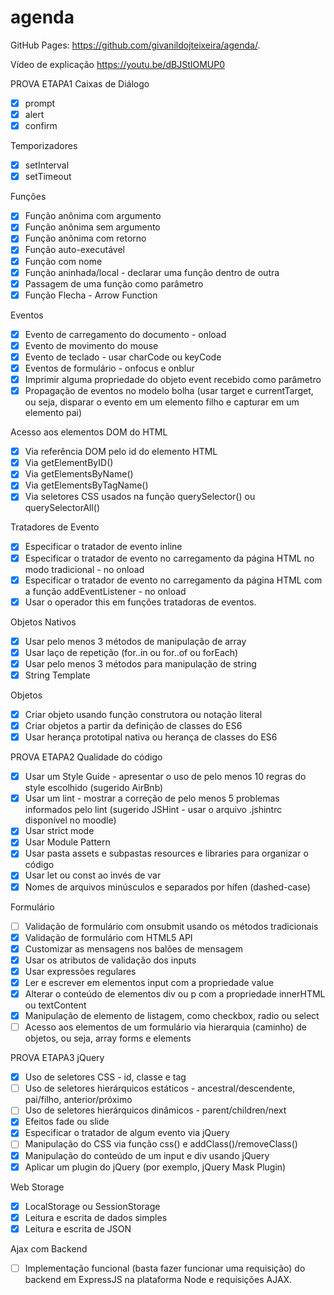 # agenda

GitHub Pages:
https://github.com/givanildojteixeira/agenda/.

Vídeo de explicação
https://youtu.be/dBJStIOMUP0

PROVA ETAPA1
Caixas de Diálogo

-   [x] prompt
-   [x] alert
-   [x] confirm

Temporizadores

-   [x] setInterval
-   [x] setTimeout

Funções

-   [x] Função anônima com argumento
-   [x] Função anônima sem argumento
-   [x] Função anônima com retorno
-   [x] Função auto-executável
-   [x] Função com nome
-   [x] Função aninhada/local - declarar uma função dentro de outra
-   [x] Passagem de uma função como parâmetro
-   [x] Função Flecha - Arrow Function

Eventos

-   [x] Evento de carregamento do documento - onload
-   [x] Evento de movimento do mouse
-   [x] Evento de teclado - usar charCode ou keyCode
-   [x] Eventos de formulário - onfocus e onblur
-   [x] Imprimir alguma propriedade do objeto event recebido como parâmetro
-   [x] Propagação de eventos no modelo bolha (usar target e currentTarget, ou seja, disparar o evento em um elemento filho e capturar em um elemento pai)

Acesso aos elementos DOM do HTML

-   [x] Via referência DOM pelo id do elemento HTML
-   [x] Via getElementByID()
-   [x] Via getElementsByName()
-   [x] Via getElementsByTagName()
-   [x] Via seletores CSS usados na função querySelector() ou querySelectorAll()

Tratadores de Evento

-   [x] Especificar o tratador de evento inline
-   [x] Especificar o tratador de evento no carregamento da página HTML no modo tradicional - no onload
-   [x] Especificar o tratador de evento no carregamento da página HTML com a função addEventListener - no onload
-   [x] Usar o operador this em funções tratadoras de eventos.

Objetos Nativos

-   [x] Usar pelo menos 3 métodos de manipulação de array
-   [x] Usar laço de repetição (for..in ou for..of ou forEach)
-   [x] Usar pelo menos 3 métodos para manipulação de string
-   [x] String Template

Objetos

-   [x] Criar objeto usando função construtora ou notação literal
-   [x] Criar objetos a partir da definição de classes do ES6
-   [x] Usar herança prototipal nativa ou herança de classes do ES6

PROVA ETAPA2
Qualidade do código

-   [x] Usar um Style Guide - apresentar o uso de pelo menos 10 regras do style escolhido (sugerido AirBnb)
-   [x] Usar um lint - mostrar a correção de pelo menos 5 problemas informados pelo lint (sugerido JSHint - usar o arquivo .jshintrc disponível no moodle)
-   [x] Usar strict mode
-   [x] Usar Module Pattern
-   [x] Usar pasta assets e subpastas resources e libraries para organizar o código
-   [x] Usar let ou const ao invés de var
-   [x] Nomes de arquivos minúsculos e separados por hífen (dashed-case)

Formulário

-   [ ] Validação de formulário com onsubmit usando os métodos tradicionais
-   [x] Validação de formulário com HTML5 API
-   [x] Customizar as mensagens nos balões de mensagem
-   [x] Usar os atributos de validação dos inputs
-   [x] Usar expressões regulares
-   [x] Ler e escrever em elementos input com a propriedade value
-   [x] Alterar o conteúdo de elementos div ou p com a propriedade innerHTML ou textContent
-   [x] Manipulação de elemento de listagem, como checkbox, radio ou select
-   [ ] Acesso aos elementos de um formulário via hierarquia (caminho) de objetos, ou seja, array forms e elements

PROVA ETAPA3
jQuery

-   [x] Uso de seletores CSS - id, classe e tag
-   [ ] Uso de seletores hierárquicos estáticos - ancestral/descendente, pai/filho, anterior/próximo
-   [ ] Uso de seletores hierárquicos dinâmicos - parent/children/next
-   [x] Efeitos fade ou slide
-   [x] Especificar o tratador de algum evento via jQuery
-   [ ] Manipulação do CSS via função css() e addClass()/removeClass()
-   [x] Manipulação do conteúdo de um input e div usando jQuery
-   [x] Aplicar um plugin do jQuery (por exemplo, jQuery Mask Plugin)

Web Storage

-   [x] LocalStorage ou SessionStorage
-   [x] Leitura e escrita de dados simples
-   [x] Leitura e escrita de JSON

Ajax com Backend

-   [ ] Implementação funcional (basta fazer funcionar uma requisição) do backend em ExpressJS na plataforma Node e requisições AJAX.
